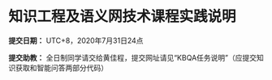 # 知识工程及语义网技术课程实践说明

**提交日期：** UTC+8，2020年7月31日24点

**提交助教：** 全日制同学请交给黄佳程，提交网址请见“KBQA任务说明”（应提交知识获取和智能问答两部分代码）
